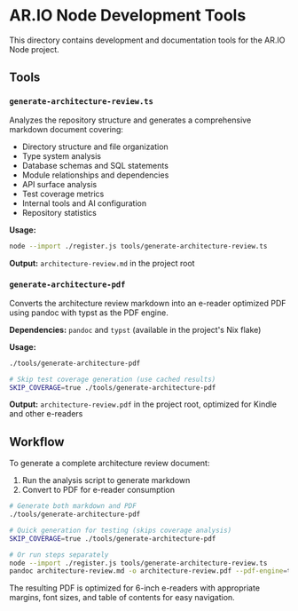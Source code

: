 # AR.IO Node Development Tools

This directory contains development and documentation tools for the AR.IO Node project.

## Tools

### `generate-architecture-review.ts`
Analyzes the repository structure and generates a comprehensive markdown document covering:
- Directory structure and file organization
- Type system analysis
- Database schemas and SQL statements
- Module relationships and dependencies
- API surface analysis
- Test coverage metrics
- Internal tools and AI configuration
- Repository statistics

**Usage:**
```bash
node --import ./register.js tools/generate-architecture-review.ts
```

**Output:** `architecture-review.md` in the project root

### `generate-architecture-pdf`
Converts the architecture review markdown into an e-reader optimized PDF using pandoc with typst as the PDF engine.

**Dependencies:** `pandoc` and `typst` (available in the project's Nix flake)

**Usage:**
```bash
./tools/generate-architecture-pdf

# Skip test coverage generation (use cached results)
SKIP_COVERAGE=true ./tools/generate-architecture-pdf
```

**Output:** `architecture-review.pdf` in the project root, optimized for Kindle and other e-readers

## Workflow

To generate a complete architecture review document:

1. Run the analysis script to generate markdown
2. Convert to PDF for e-reader consumption

```bash
# Generate both markdown and PDF
./tools/generate-architecture-pdf

# Quick generation for testing (skips coverage analysis)
SKIP_COVERAGE=true ./tools/generate-architecture-pdf

# Or run steps separately
node --import ./register.js tools/generate-architecture-review.ts
pandoc architecture-review.md -o architecture-review.pdf --pdf-engine=typst --variable=papersize:a5
```

The resulting PDF is optimized for 6-inch e-readers with appropriate margins, font sizes, and table of contents for easy navigation.